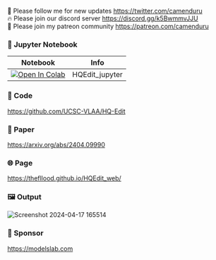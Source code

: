 🐣 Please follow me for new updates https://twitter.com/camenduru <br />
🔥 Please join our discord server https://discord.gg/k5BwmmvJJU <br />
🥳 Please join my patreon community https://patreon.com/camenduru <br />

### 🍊 Jupyter Notebook

| Notebook | Info
| --- | --- |
[![Open In Colab](https://colab.research.google.com/assets/colab-badge.svg)](https://colab.research.google.com/github/camenduru/HQEdit-jupyter/blob/main/HQEdit_jupyter.ipynb) | HQEdit_jupyter

### 🧬 Code
https://github.com/UCSC-VLAA/HQ-Edit

### 📄 Paper
https://arxiv.org/abs/2404.09990

### 🌐 Page
https://thefllood.github.io/HQEdit_web/

### 🖼 Output
![Screenshot 2024-04-17 165514](https://github.com/camenduru/HQEdit-jupyter/assets/54370274/c6476d01-2ebd-414b-a97d-a9fc689f04a6)

### 🏢 Sponsor
https://modelslab.com
